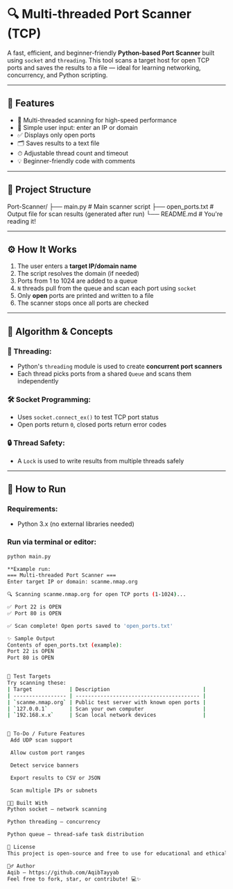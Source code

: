 # 🔍 Multi-threaded Port Scanner (TCP)

A fast, efficient, and beginner-friendly **Python-based Port Scanner** built using `socket` and `threading`. This tool scans a target host for open TCP ports and saves the results to a file — ideal for learning networking, concurrency, and Python scripting.

---

## 📌 Features

- 🔄 Multi-threaded scanning for high-speed performance
- 🧠 Simple user input: enter an IP or domain
- ✅ Displays only open ports
- 🗂 Saves results to a text file
- ⏱ Adjustable thread count and timeout
- 💡 Beginner-friendly code with comments

---

## 📁 Project Structure

Port-Scanner/
├── main.py # Main scanner script
├── open_ports.txt # Output file for scan results (generated after run)
└── README.md # You're reading it!

---

## ⚙️ How It Works

1. The user enters a **target IP/domain name**
2. The script resolves the domain (if needed)
3. Ports from 1 to 1024 are added to a queue
4. `N` threads pull from the queue and scan each port using `socket`
5. Only **open** ports are printed and written to a file
6. The scanner stops once all ports are checked

---

## 🧠 Algorithm & Concepts

### 🧵 Threading:
- Python's `threading` module is used to create **concurrent port scanners**
- Each thread picks ports from a shared `Queue` and scans them independently

### 🛠 Socket Programming:
- Uses `socket.connect_ex()` to test TCP port status
- Open ports return `0`, closed ports return error codes

### 🔒 Thread Safety:
- A `Lock` is used to write results from multiple threads safely

---

## 🚀 How to Run

### Requirements:
- Python 3.x (no external libraries needed)

### Run via terminal or editor:
```bash
python main.py

**Example run:
=== Multi-threaded Port Scanner ===
Enter target IP or domain: scanme.nmap.org

🔍 Scanning scanme.nmap.org for open TCP ports (1-1024)...

✅ Port 22 is OPEN
✅ Port 80 is OPEN

✅ Scan complete! Open ports saved to 'open_ports.txt'

✨ Sample Output
Contents of open_ports.txt (example):
Port 22 is OPEN
Port 80 is OPEN


🧪 Test Targets
Try scanning these:
| Target            | Description                              |
| ----------------- | ---------------------------------------- |
| `scanme.nmap.org` | Public test server with known open ports |
| `127.0.0.1`       | Scan your own computer                   |
| `192.168.x.x`     | Scan local network devices               |


📌 To-Do / Future Features
 Add UDP scan support

 Allow custom port ranges

 Detect service banners

 Export results to CSV or JSON

 Scan multiple IPs or subnets

🧑‍💻 Built With
Python socket – network scanning

Python threading – concurrency

Python queue – thread-safe task distribution

📄 License
This project is open-source and free to use for educational and ethical purposes only. Please do not scan targets you do not own or have permission to test.

🙋‍♂️ Author
Aqib — https://github.com/AqibTayyab
Feel free to fork, star, or contribute! 💻✨



